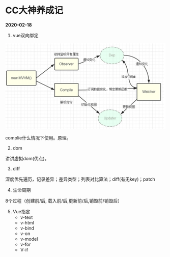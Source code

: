 # CC大神养成记

**2020-02-18**

1. vue双向绑定

![image-20200218204316552](https://github.com/DaYesahh/AllForWEB/blob/master/%E7%9F%A5%E8%AF%86%E4%BD%93%E7%B3%BB/images/image-20200218204316552.png)

complie什么情况下使用。原理。

2. dom

讲讲虚拟dom(优点)。

3. diff

深度优先遍历，记录差异；差异类型；列表对比算法；diff(有无key)；patch

4. 生命周期

8个过程（创建前/后, 载入前/后,更新前/后,销毁前/销毁后）

5. Vue指定
   - v-text
   - v-html
   - v-bind
   - v-on
   - v-model
   - v-for
   - V-if

